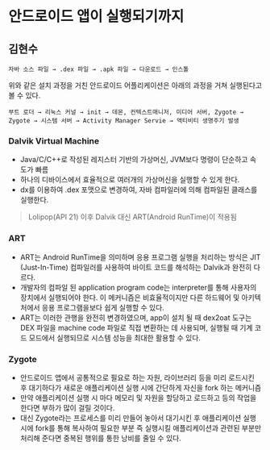 # 안드로이드 앱이 실행되기까지

## 김현수

```
자바 소스 파일 → .dex 파일 → .apk 파일 → 다운로드 → 인스톨
```

위와 같은 설치 과정을 거친 안드로이드 어플리케이션은 아래의 과정을 거쳐 실행된다고 볼 수 있다.

```
부트 로더 → 리눅스 커널 → init → 데몬, 컨텍스트매니저, 미디어 서버, Zygote → Zygote → 시스템 서버 → Activity Manager Servie → 액티비티 생명주기 발생
```

### Dalvik Virtual Machine
- Java/C/C++로 작성된 레지스터 기반의 가상머신, JVM보다 명령이 단순하고 속도가 빠름
- 하나의 디바이스에서 효율적으로 여러개의 가상머신을 실행할 수 있게 한다.
- dx를 이용하여 .dex 포맷으로 변경하여, 자바 컴파일러에 의해 컴파일된 클래스를 실행한다.
> Lolipop(API 21) 이후 Dalvik 대신 ART(Android RunTime)이 적용됨

### ART 
- ART는 Android RunTime을 의미하며 응용 프로그램 실행을 처리하는 방식은 JIT (Just-In-Time) 컴파일러를 사용하여 바이트 코드를 해석하는 Dalvik과 완전히 다르다.
- 개발자의 컴파일 된 application program code는 interpreter를 통해 사용자의 장치에서 실행되어야 한다. 이 메커니즘은 비효율적이지만 다른 하드웨어 및 아키텍처에서 응용 프로그램을보다 쉽게 실행할 수 있다.
- ART는 이러한 관행을 완전히 변경하였으며, app이 설치 될 때 dex2oat 도구는 DEX 파일을 machine code 파일로 직접 변환하는 데 사용되며, 실행될 때 기계 코드 모드에서 실행되므로 시스템 성능을 최대한 활용할 수 있다.

### Zygote
- 안드로이드 앱에서 공통적으로 필요로 하는 자원, 라이브러리 등을 미리 로드시킨 후 대기하다가 새로운 애플리케이션 실행 시에 간단하게 자신을 fork 하는 메커니즘
- 만약 애플리케이션 실행 시 마다 메모리 및 자원을 할당하고 로드하고 등의 작업을 한다면 부하가 많이 걸릴 것이다.
- 대신 Zygote라는 프로세스를 미리 만들어 놓아서 대기시킨 후 애플리케이션 실행 시에 fork를 통해 복사하여 필요한 부분 즉 실행시킬 애플리케이션과 관련된 부분만 처리해 준다면 중복된 행위를 통한 낭비를 줄일 수 있다.

